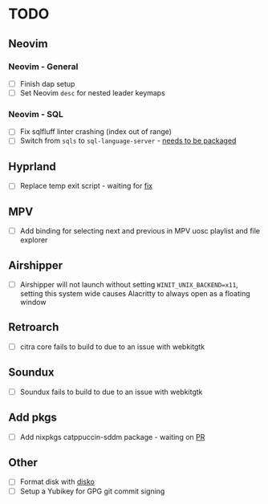 # TODO

## Neovim

### Neovim - General

- [ ] Finish dap setup
- [ ] Set Neovim `desc` for nested leader keymaps

### Neovim - SQL

- [ ] Fix sqlfluff linter crashing (index out of range)
- [ ] Switch from `sqls` to `sql-language-server` - [needs to be packaged](https://github.com/NixOS/nixpkgs/issues/203887)

## Hyprland

- [ ] Replace temp exit script - waiting for [fix](https://github.com/hyprwm/Hyprland/issues/3558)

## MPV

- [ ] Add binding for selecting next and previous in MPV uosc playlist and file explorer

## Airshipper

- [ ] Airshipper will not launch without setting `WINIT_UNIX_BACKEND=x11`, setting this system wide causes Alacritty to always open as a floating window

## Retroarch

- [ ] citra core fails to build to due to an issue with webkitgtk

## Soundux

- [ ] Soundux fails to build to due to an issue with webkitgtk

## Add pkgs

- [ ] Add nixpkgs catppuccin-sddm package - waiting on [PR](https://github.com/NixOS/nixpkgs/pull/255808)

## Other

- [ ] Format disk with [disko](https://github.com/nix-community/disko)
- [ ] Setup a Yubikey for GPG git commit signing
